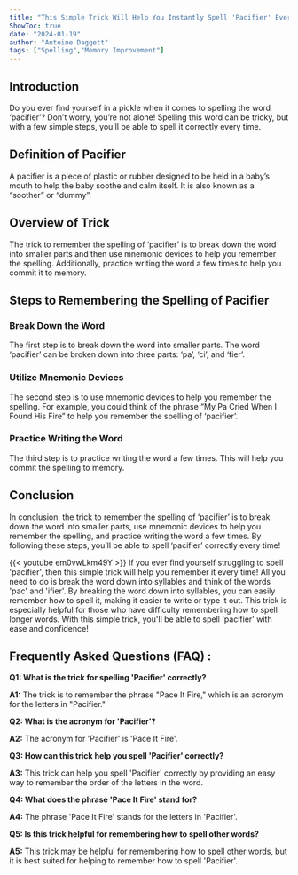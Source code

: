 ```yaml
---
title: "This Simple Trick Will Help You Instantly Spell 'Pacifier' Every Time!"
ShowToc: true 
date: "2024-01-19"
author: "Antoine Daggett" 
tags: ["Spelling","Memory Improvement"]
---
```

## Introduction 
Do you ever find yourself in a pickle when it comes to spelling the word ‘pacifier’? Don’t worry, you’re not alone! Spelling this word can be tricky, but with a few simple steps, you’ll be able to spell it correctly every time. 

## Definition of Pacifier
A pacifier is a piece of plastic or rubber designed to be held in a baby’s mouth to help the baby soothe and calm itself. It is also known as a “soother” or “dummy”.

## Overview of Trick
The trick to remember the spelling of ‘pacifier’ is to break down the word into smaller parts and then use mnemonic devices to help you remember the spelling. Additionally, practice writing the word a few times to help you commit it to memory. 

## Steps to Remembering the Spelling of Pacifier

### Break Down the Word
The first step is to break down the word into smaller parts. The word ‘pacifier’ can be broken down into three parts: ‘pa’, ‘ci’, and ‘fier’. 

### Utilize Mnemonic Devices
The second step is to use mnemonic devices to help you remember the spelling. For example, you could think of the phrase “My Pa Cried When I Found His Fire” to help you remember the spelling of ‘pacifier’. 

### Practice Writing the Word
The third step is to practice writing the word a few times. This will help you commit the spelling to memory. 

## Conclusion 
In conclusion, the trick to remember the spelling of ‘pacifier’ is to break down the word into smaller parts, use mnemonic devices to help you remember the spelling, and practice writing the word a few times. By following these steps, you’ll be able to spell ‘pacifier’ correctly every time!

{{< youtube em0vwLkm49Y >}} 
If you ever find yourself struggling to spell 'pacifier', then this simple trick will help you remember it every time! All you need to do is break the word down into syllables and think of the words 'pac' and 'ifier'. By breaking the word down into syllables, you can easily remember how to spell it, making it easier to write or type it out. This trick is especially helpful for those who have difficulty remembering how to spell longer words. With this simple trick, you'll be able to spell 'pacifier' with ease and confidence!

## Frequently Asked Questions (FAQ) :
**Q1: What is the trick for spelling 'Pacifier' correctly?**

**A1:** The trick is to remember the phrase "Pace It Fire," which is an acronym for the letters in "Pacifier." 

**Q2: What is the acronym for 'Pacifier'?**

**A2:** The acronym for 'Pacifier' is 'Pace It Fire'. 

**Q3: How can this trick help you spell 'Pacifier' correctly?**

**A3:** This trick can help you spell 'Pacifier' correctly by providing an easy way to remember the order of the letters in the word. 

**Q4: What does the phrase 'Pace It Fire' stand for?**

**A4:** The phrase 'Pace It Fire' stands for the letters in 'Pacifier'. 

**Q5: Is this trick helpful for remembering how to spell other words?**

**A5:** This trick may be helpful for remembering how to spell other words, but it is best suited for helping to remember how to spell 'Pacifier'.





